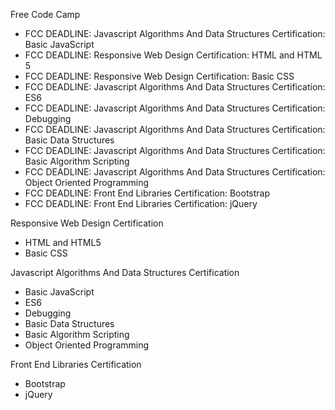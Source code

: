 Free Code Camp


- FCC DEADLINE: Javascript Algorithms And Data Structures Certification: Basic JavaScript
- FCC DEADLINE: Responsive Web Design Certification: HTML and HTML 5
- FCC DEADLINE: Responsive Web Design Certification: Basic CSS
- FCC DEADLINE: Javascript Algorithms And Data Structures Certification: ES6
- FCC DEADLINE: Javascript Algorithms And Data Structures Certification: Debugging
- FCC DEADLINE: Javascript Algorithms And Data Structures Certification: Basic Data Structures
- FCC DEADLINE: Javascript Algorithms And Data Structures Certification: Basic Algorithm Scripting
- FCC DEADLINE: Javascript Algorithms And Data Structures Certification: Object Oriented Programming
- FCC DEADLINE: Front End Libraries Certification: Bootstrap
- FCC DEADLINE: Front End Libraries Certification: jQuery


Responsive Web Design Certification

- HTML and HTML5
- Basic CSS

Javascript Algorithms And Data Structures Certification

- Basic JavaScript
- ES6
- Debugging
- Basic Data Structures
- Basic Algorithm Scripting
- Object Oriented Programming

Front End Libraries Certification

- Bootstrap
- jQuery
